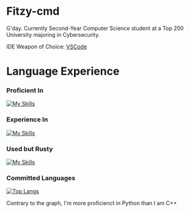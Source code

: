 # Fitzy-cmd
G'day. Currently Second-Year Computer Science student at a Top 200 University majoring in Cybersecurity.

IDE Weapon of Choice: [VSCode](https://code.visualstudio.com/)

# Language Experience
### Proficient In
[![My Skills](https://skillicons.dev/icons?i=py,github,java,arduino)](https://skillicons.dev)

### Experience In
[![My Skills](https://skillicons.dev/icons?i=qt,md,js,html,css,figma)](https://skillicons.dev)

### Used but Rusty
[![My Skills](https://skillicons.dev/icons?i=netlify,cs,cpp)](https://skillicons.dev)

### Committed Languages
[![Top Langs](https://github-readme-stats.vercel.app/api/top-langs/?username=Silveridge&layout=donut-vertical&theme=dark)](https://github.com/anuraghazra/github-readme-stats)

Contrary to the graph, I'm more proficienct in Python than I am C++
